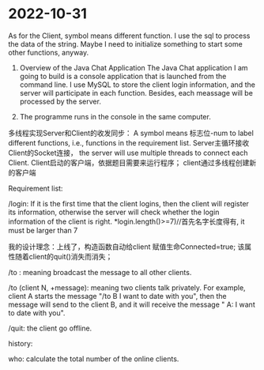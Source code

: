 # 2022-10-31

As for the Client,
symbol means different function.
I use the sql to process the data of the string.
Maybe I need to initialize something to start some other functions, anyway.

1. Overview of the Java Chat Application
The Java Chat application I am going to build is a console application that is launched from the command line. I use MySQL to store the client login information, and the server will participate in each function. Besides, each meassage will be processed by the server. 

2. The programme runs in the console in the same computer.

多线程实现Server和Client的收发同步：
A symbol means 标志位-num to label different functions, i.e., functions in the requirement list.
Server主循环接收Client的Socket连接， the server will use multiple threads to connect each Client.
Client启动的客户端，依据题目需要来运行程序；
client通过多线程创建新的客户端

Requirement list: 

/login: If it is the first time that the client logins, then the client will register its information, otherwise the server will check whether the login information of the client is right.
*login.length()>=7)//首先名字长度得有, it must be larger than 7

我的设计理念：上线了，构造函数自动给client 赋值生命Connected=true;
该属性随着client的quit()消失而消失；

/to : meaning broadcast the message to all other clients.

/to (client N, +message): meaning two clients talk privately. For example, client A starts the message "/to B I want to date with you", then the message will send to the client B, and it will receive the message " A: I want to date with you".

/quit: the client go offline.



history:

who: calculate the total number of the online clients.










